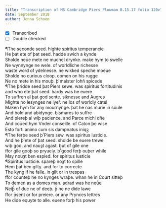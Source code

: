 ```yaml
---
title: "Transcription of MS Cambridge Piers Plowman B.15.17 folio 120v"
date: September 2018
author: Jenna Schoen
---
```

- [x] Transcribed
- [ ] Double checked

¶The seconde seed. highte spiritus temperancie  
He þat ete of þat seed. hadde swich a kynde  
Sholde neu̔e mete ne muchel drynke. make hym to swelle  
Ne wynnynge ne wele. of worldliche richesse  
waste word of ydelnesse. ne wikked speche moeue  
Sholde no curious cloop. comen on his rugge  
Ne no mete in his mouþ. þͭ maister Iohn̄ spicede  
¶The þridde seed þat Piers sewe. was spiritus fortitudinis  
and who ete þat seed. hardy was he euere  
To suffren al þat god sente. siknesse and Augres  
Mighte no lesynges ne lyer̉. ne los of worldly catel  
Maken hym for any mournynge. þat he nas murie in soule  
And bold and abidynge. bismares to suffre  
And plereþ al wiþ pacience. and Parce michi dn̄e  
And cou̔ed hym Vnder conseille. of Caton þe wise   
Esto forti animo cum sis dampnatus iniqꝫ  
¶The ferþe seed þͭ Piers sew. was spiritus Iusticie.  
And he þͭ ete of þat seed. sholde be euere trewe  
wiþ god. and nauȝt agast. but of gile one  
ffor gile gooþ so pryuely. þͭ good ferþ ouþer while    
May nouȝt ben espied. for spiritus Iusticie  
¶Spiritus Iusticie. spareþ noȝt to spille  
Hem þat ben gilty. and for to correcte  
The kyng if he falle. in gilt or in trespas  
ffor counteþ he no kynges wraþe. whan he in Court sitteþ  
To demen as a domes man. adrad was he neu̔e  
Neiþ̔ of duc ne of deeþ. þ̔ he ne dide lawe  
ffor p̔sent or for preiere. or any Prynces lettres  
He dide equyte to alle. euene forþ his power  
